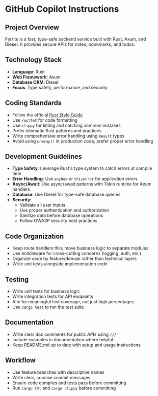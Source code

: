 # GitHub Copilot Instructions

## Project Overview
Ferrite is a fast, type-safe backend service built with Rust, Axum, and Diesel. It provides secure APIs for notes, bookmarks, and todos.

## Technology Stack
- **Language**: Rust
- **Web Framework**: Axum
- **Database ORM**: Diesel
- **Focus**: Type safety, performance, and security

## Coding Standards
- Follow the official [Rust Style Guide](https://doc.rust-lang.org/nightly/style-guide/)
- Use `rustfmt` for code formatting
- Use `clippy` for linting and catching common mistakes
- Prefer idiomatic Rust patterns and practices
- Write comprehensive error handling using `Result` types
- Avoid using `unwrap()` in production code; prefer proper error handling

## Development Guidelines
- **Type Safety**: Leverage Rust's type system to catch errors at compile time
- **Error Handling**: Use `anyhow` or `thiserror` for application errors
- **Async/Await**: Use async/await patterns with Tokio runtime for Axum handlers
- **Database**: Use Diesel for type-safe database queries
- **Security**: 
  - Validate all user inputs
  - Use proper authentication and authorization
  - Sanitize data before database operations
  - Follow OWASP security best practices

## Code Organization
- Keep route handlers thin; move business logic to separate modules
- Use middleware for cross-cutting concerns (logging, auth, etc.)
- Organize code by feature/domain rather than technical layers
- Write unit tests alongside implementation code

## Testing
- Write unit tests for business logic
- Write integration tests for API endpoints
- Aim for meaningful test coverage, not just high percentages
- Use `cargo test` to run the test suite

## Documentation
- Write clear doc comments for public APIs using `///`
- Include examples in documentation where helpful
- Keep README.md up to date with setup and usage instructions

## Workflow
- Use feature branches with descriptive names
- Write clear, concise commit messages
- Ensure code compiles and tests pass before committing
- Run `cargo fmt` and `cargo clippy` before committing
